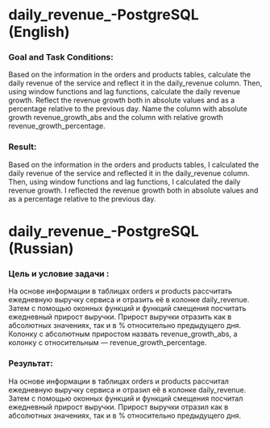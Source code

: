# daily_revenue_-PostgreSQL (English)
### Goal and Task Conditions:
Based on the information in the orders and products tables, calculate the daily revenue of the service and reflect it in the daily_revenue column. Then, using window functions and lag functions, calculate the daily revenue growth. Reflect the revenue growth both in absolute values and as a percentage relative to the previous day. Name the column with absolute growth revenue_growth_abs and the column with relative growth revenue_growth_percentage.

### Result:
Based on the information in the orders and products tables, I calculated the daily revenue of the service and reflected it in the daily_revenue column. Then, using window functions and lag functions, I calculated the daily revenue growth. I reflected the revenue growth both in absolute values and as a percentage relative to the previous day.

# daily_revenue_-PostgreSQL (Russian)
### Цель и условие задачи :

На основе информации в таблицах orders и products рассчитать ежедневную выручку сервиса и отразить её в колонке daily_revenue. Затем с помощью оконных функций и функций смещения посчитать ежедневный прирост выручки. Прирост выручки отразить как в абсолютных значениях, так и в % относительно предыдущего дня. Колонку с абсолютным приростом назвать revenue_growth_abs, а колонку с относительным — revenue_growth_percentage.

### Результат:
На основе информации в таблицах orders и products рассчитал ежедневную выручку сервиса и отразил её в колонке daily_revenue. Затем с помощью оконных функций и функций смещения посчитал ежедневный прирост выручки. Прирост выручки отразил как в абсолютных значениях, так и в % относительно предыдущего дня.
